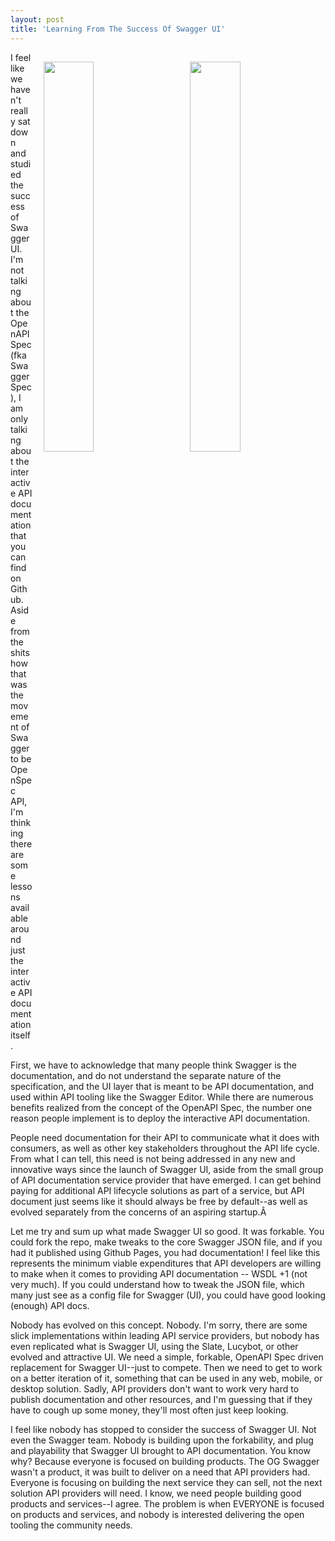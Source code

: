 ```yaml
---
layout: post
title: 'Learning From The Success Of Swagger UI'
---
```

<img src="https://s3.amazonaws.com/kinlane-productions/bw-icons/bw-openapi-spec.png" width="40%" align="right" style="padding: 15px;" /><p><img style="padding: 15px;" src="https://s3.amazonaws.com/kinlane-productions/bw-icons/bw-openapi-spec.png" alt="" width="40%" align="right" /></p>
<p>I feel like we haven't really sat down and studied the success of Swagger UI. I'm not talking about the OpenAPI Spec (fka Swagger Spec), I am only talking about the interactive API documentation that you can find on Github. Aside from the shitshow that was the movement of Swagger to be OpenSpec API, I'm thinking there are some lessons available around just the interactive API documentation itself.</p>
<p>First, we have to acknowledge that many people think Swagger is the documentation, and do not understand the separate nature of the specification, and the UI layer that is meant to be API documentation, and used within API tooling like the Swagger Editor. While there are numerous benefits realized from the concept of the OpenAPI Spec, the number one reason people implement is to deploy the interactive API documentation.</p>
<p>People need documentation for their API to communicate what it does with consumers, as well as other key stakeholders throughout the API life cycle. From what I can tell, this need is not being addressed in any new and innovative ways since the launch of Swagger UI, aside from the small group of API documentation service provider that have emerged. I can get behind paying for additional API lifecycle solutions as part of a service, but API document just seems like it should always be free by default--as well as evolved separately from the concerns of an aspiring startup.Â </p>
<p>Let me try and sum up what made Swagger UI so good. It was forkable. You could fork the repo, make tweaks to the core Swagger JSON file, and if you had it published using Github Pages, you had documentation! I feel like this represents the minimum viable expenditures that API developers are willing to make when it comes to providing API documentation -- WSDL +1 (not very much). If you could understand how to tweak the JSON file, which many just see as a config file for Swagger (UI), you could have good looking (enough) API docs.</p>
<p>Nobody has evolved on this concept. Nobody. I'm sorry, there are some slick implementations within leading API service providers, but nobody has even replicated what is Swagger UI, using the Slate, Lucybot, or other evolved and attractive UI. We need a simple, forkable, OpenAPI Spec driven replacement for Swagger UI--just to compete. Then we need to get to work on a better iteration of it, something that can be used in any web, mobile, or desktop solution. Sadly, API providers don't want to work very hard to publish documentation and other resources, and I'm guessing that if they have to cough up some money, they'll most often just keep looking.</p>
<p>I feel like nobody has stopped to consider the success of Swagger UI. Not even the Swagger team. Nobody is building upon the forkability, and plug and playability that Swagger UI brought to API documentation. You know why? Because everyone is focused on building products. The OG Swagger wasn't a product, it was built to deliver on a need that API providers had. Everyone is focusing on building the next service they can sell, not the next solution API providers will need. I know, we need people building good products and services--I agree. The problem is when EVERYONE is focused on products and services, and nobody is interested delivering the open tooling the community needs.</p>